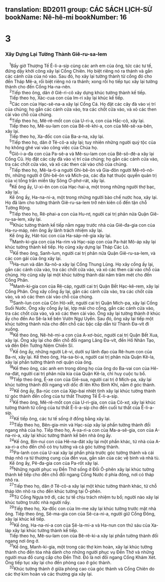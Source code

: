 translation: BD2011
group: CÁC SÁCH LỊCH-SỬ
bookName: Nê-hê-mi 
bookNumber: 16
-------

<div class="title"><h1>3</h1><h3>Xây Dựng Lại Tường Thành Giê-ru-sa-lem</h3></div>
<span class="verse ne_3_1"> <sup>1</sup>Bấy giờ Thượng Tế Ê-li-a-síp cùng các anh em của ông, tức các tư tế, đứng dậy khởi công xây lại Cổng Chiên. Họ biệt riêng nó ra thánh và gắn các cánh cửa của nó vào. Sau đó, họ xây lại tường thành từ cổng đó cho đến Tháp Mê-a, rồi biệt riêng nó ra thánh; xong rồi họ tiếp tục xây lại tường thành cho đến Cổng Ha-na-nên.<br/></span>
<span class="verse ne_3_2"> <sup>2</sup>Tiếp theo ông, dân ở Giê-ri-cô xây dựng khúc tường thành kế tiếp.<br/> Tiếp theo họ, Xác-cua con của Im-ri xây lại khúc kế tiếp.<br/></span>
<span class="verse ne_3_3"> <sup>3</sup>Các con của Hạc-sê-na-a xây lại Cổng Cá. Họ đặt các cây đà vào vị trí của chúng; họ gắn các cánh cửa vào, tra các chốt cửa vào, và xỏ các then cài vào chỗ của chúng.<br/></span>
<span class="verse ne_3_4"> <sup>4</sup>Tiếp theo họ, Mê-rê-mốt con của U-ri-a, con của Hắc-cô, xây lại.<br/> Tiếp theo họ, Mê-su-lam con của Bê-rê-khi-a, con của Mê-sê-xa-bên, xây lại.<br/> Tiếp theo họ, Xa-đốc con của Ba-a-na, xây lại.<br/></span>
<span class="verse ne_3_5"> <sup>5</sup>Tiếp theo họ, dân ở Tê-cô-a xây lại; tuy nhiên những người quý tộc của họ không ghé vai vào công việc của Chúa họ.<br/></span>
<span class="verse ne_3_6"> <sup>6</sup>Giô-i-a-đa con của Pa-sê-a và Mê-su-lam con của Bê-sô-đê-a xây lại Cổng Cũ. Họ đặt các cây đà vào vị trí của chúng; họ gắn các cánh cửa vào, tra các chốt cửa vào, và xỏ các then cài vào chỗ của chúng.<br/></span>
<span class="verse ne_3_7"> <sup>7</sup>Tiếp theo họ, Mê-la-ti-a người Ghi-bê-ôn và Gia-đôn người Mê-rô-nô-thi, những người ở Ghi-bê-ôn và Mích-pa, các địa hạt thuộc quyền quản trị của vị tổng trấn miền tây Sông Ơ-phơ-rát, xây lại.<br/></span>
<span class="verse ne_3_8"> <sup>8</sup>Kế ông ấy, U-xi-ên con của Hạc-hai-a, một trong những người thợ bạc, xây lại.<br/> Kế ông ấy, Ha-na-ni-a, một trong những người bào chế nước hoa, xây lại. Họ đã làm cho tường thành Giê-ru-sa-lem trở nên kiên cố đến tận chỗ Tường Rộng.<br/></span>
<span class="verse ne_3_9"> <sup>9</sup>Tiếp theo họ, Rê-phai-a con của Hu-rơ, người cai trị phân nửa Quận Giê-ru-sa-lem, xây lại.<br/></span>
<span class="verse ne_3_10"> <sup>10</sup>Khúc tường thành kế tiếp nằm ngay trước nhà của Giê-đa-gia con của Ha-ru-máp, nên ông ấy lãnh trách nhiệm xây lại.<br/> Kế ông ấy, Hát-túc con của Ha-sáp-nê-gia xây lại.<br/></span>
<span class="verse ne_3_11"> <sup>11</sup>Manh-ki-gia con của Ha-rim và Hạc-súp con của Pa-hát Mô-áp xây lại khúc tường thành kế tiếp. Họ cũng xây dựng lại Tháp Các Lò.<br/></span>
<span class="verse ne_3_12"> <sup>12</sup>Kế theo ông, Sanh-lum, người cai trị phân nửa Quận Giê-ru-sa-lem, và các con gái của ông xây lại.<br/></span>
<span class="verse ne_3_13"> <sup>13</sup>Ha-nun và dân Xa-nô-a xây lại Cổng Thung Lũng. Họ xây cổng ấy lại, gắn các cánh cửa vào, tra các chốt cửa vào, và xỏ các then cài vào chỗ của chúng. Họ cũng xây lại một khúc tường thành dài năm trăm mét cho đến Cổng Phân.<br/></span>
<span class="verse ne_3_14"> <sup>14</sup>Manh-ki-gia con của Rê-cáp, người cai trị Quận Bết Hạc-kê-rem, xây lại Cổng Phân. Ông xây cổng ấy lại, gắn các cánh cửa vào, tra các chốt cửa vào, và xỏ các then cài vào chỗ của chúng.<br/></span>
<span class="verse ne_3_15"> <sup>15</sup>Sanh-lun con của Côn Hô-xết, người cai trị Quận Mích-pa, xây lại Cổng Suối Nước. Ông xây cổng ấy lại, lợp mái cho cổng, gắn các cánh cửa vào, tra các chốt cửa vào, và xỏ các then cài vào. Ông xây lại tường thành ở khúc ấy cho đến Ao Sê-la kế bên Vườn Ngự Uyển. Sau đó, ông xây lại tiếp một khúc tường thành nữa cho đến chỗ các bậc cấp dẫn từ Thành Ða-vít đi xuống.<br/></span>
<span class="verse ne_3_16"> <sup>16</sup>Kế theo ông, Nê-hê-mi-a con của A-xơ-búc, người cai trị Quận Bết Xua, xây lại. Ông xây lại cho đến chỗ đối ngang Lăng Ða-vít, đến Hồ Nhân Tạo, và đến Ðền Tưởng Niệm Chiến Sĩ.<br/></span>
<span class="verse ne_3_17"> <sup>17</sup>Kế ông ấy, những người Lê-vi, dưới sự lãnh đạo của Rê-hum con của Ba-ni, xây lại. Kế theo ông, Ha-sa-bi-a, người cai trị phân nửa Quận Kê-la, xây lại phần tường thành nơi quận của ông.<br/></span>
<span class="verse ne_3_18"> <sup>18</sup>Kế theo ông, các anh em trong dòng họ của ông do Ba-vai con của Hê-na-đát, người cai trị phân nửa kia của Quận Kê-la, chỉ huy cuộc tu bổ.<br/></span>
<span class="verse ne_3_19"> <sup>19</sup>Tiếp theo ông, Ê-xe con của Giê-sua, người cai trị ở Mích-pa, xây lại khúc tường thành đối ngang với dốc đi lên Kho Binh Khí, nằm ở góc thành.<br/></span>
<span class="verse ne_3_20"> <sup>20</sup>Kế ông ấy, Ba-rúc con của Xáp-bai nhiệt tình xây lại khúc tường thành từ góc thành đến cổng của tư thất Thượng Tế Ê-li-a-síp.<br/></span>
<span class="verse ne_3_21"> <sup>21</sup>Kế theo ông, Mê-rê-mốt con của U-ri-gia, con của Cô-xơ, xây lại khúc tường thành từ cổng của tư thất Ê-li-a-síp cho đến cuối tư thất của Ê-li-a-síp.<br/></span>
<span class="verse ne_3_22"> <sup>22</sup>Kế tiếp ông, các tư tế sống ở đồng bằng xây lại.<br/></span>
<span class="verse ne_3_23"> <sup>23</sup>Tiếp theo họ, Bên-gia-min và Hạc-súp xây lại phần tường thành đối ngang nhà của họ. Tiếp theo họ, A-xa-ri-a con của Ma-a-sê-gia, con của A-na-ni-a, xây lại khúc tường thành kế bên nhà ông ấy.<br/></span>
<span class="verse ne_3_24"> <sup>24</sup>Kế ông, Bin-nui con của Hê-na-đát xây lại một phần khác, từ nhà của A-xa-ri-a cho đến chỗ có trụ tường và cả góc tường thành.<br/></span>
<span class="verse ne_3_25"> <sup>25</sup>Pa-lanh con của U-xai xây lại phần phía trước góc tường thành và cái tháp nhô ra từ thượng cung của đền vua, gần sân của các vệ binh và nhà tù.<br/> Kế ông ấy, Pê-đa-gia con của Pa-rốt xây lại.<br/></span>
<span class="verse ne_3_26"> <sup>26</sup>Những người phục vụ Ðền Thờ sống ở Ðồi Ô-phên xây lại khúc tường thành kế tiếp cho đến chỗ đối ngang Cổng Nước ở phía đông, nơi có tháp nhô ra.<br/></span>
<span class="verse ne_3_27"> <sup>27</sup>Tiếp theo họ, dân ở Tê-cô-a xây lại một khúc tường thành khác, từ chỗ tháp lớn nhô ra cho đến khúc tường tại Ô-phên.<br/></span>
<span class="verse ne_3_28"> <sup>28</sup>Từ Cổng Ngựa trở đi, các tư tế chịu trách nhiệm tu bổ; người nào xây lại khúc tường trước nhà người nấy.<br/></span>
<span class="verse ne_3_29"> <sup>29</sup>Tiếp theo họ, Xa-đốc con của Im-me xây lại khúc tường trước mặt nhà ông. Tiếp theo ông, Sê-ma-gia con của Sê-ca-ni-a, người giữ Cổng Ðông, xây lại khúc kế tiếp.<br/></span>
<span class="verse ne_3_30"> <sup>30</sup>Kế ông, Ha-na-ni-a con của Sê-la-mi-a và Ha-nun con thứ sáu của Xa-láp xây lại khúc tường thành kế tiếp.<br/> Tiếp theo họ, Mê-su-lam con của Bê-rê-ki-a xây lại phần tường thành đối ngang nơi ông ở.<br/></span>
<span class="verse ne_3_31"> <sup>31</sup>Kế ông, Manh-ki-gia, một trong các thợ kim hoàn, xây lại khúc tường thành cho đến tòa nhà dành cho những người phục vụ Ðền Thờ và những người mua đồ cung cấp cho Ðền Thờ. Ðó là nơi đối ngang Cổng Khám Xét. Ông tiếp tục xây lại cho đến phòng cao ở góc thành.<br/></span>
<span class="verse ne_3_32"> <sup>32</sup>Khúc tường thành ở giữa phòng cao của góc thành và Cổng Chiên do các thợ kim hoàn và các thương gia xây lại.<br/></span>
